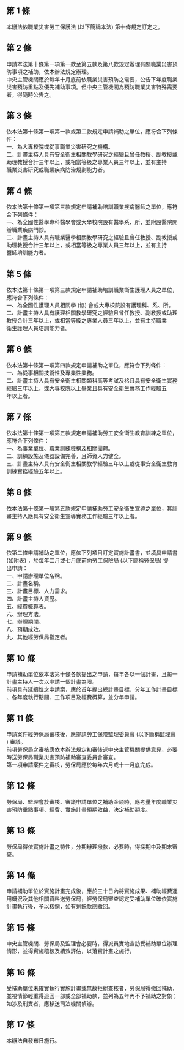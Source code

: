 第 1 條
-------
本辦法依職業災害勞工保護法 (以下簡稱本法) 第十條規定訂定之。

第 2 條
-------
申請本法第十條第一項第一款至第五款及第八款規定辦理有關職業災害預  
防事項之補助，依本辦法規定辦理。  
中央主管機關應於每年十月底前依職業災害預防之需要，公告下年度職業  
災害預防重點及優先補助事項。但中央主管機關為預防職業災害特殊需要  
者，得隨時公告之。

第 3 條
-------
依本法第十條第一項第一款或第二款規定申請補助之單位，應符合下列條  
件：  
一、為大專校院或從事職業災害研究之機構。  
二、計畫主持人具有安全衛生相關教學研究之經驗且曾任教授、副教授或  
    助理教授合計三年以上，或相當等級之專業人員三年以上，並有主持  
    職業災害研究或職業疾病防治規劃能力者。

第 4 條
-------
依本法第十條第一項第三款規定申請補助培訓職業疾病醫師之單位，應符  
合下列條件：  
一、為全國性醫學專科醫學會或大學校院設有醫學系、所，並附設醫院開  
    辦職業疾病門診。  
二、計畫主持人具有職業醫學相關教學研究之經驗且曾任教授、副教授或  
    助理教授合計三年以上，或相當等級之專業人員三年以上，並有主持  
    醫師培訓能力者。

第 5 條
-------
依本法第十條第一項第三款規定申請補助培訓職業衛生護理人員之單位，  
應符合下列條件：  
一、為全國性護理人員相關學 (協) 會或大專校院設有護理科、系、所。  
二、計畫主持人具有護理相關教學研究之經驗且曾任教授、副教授或助理  
    教授合計三年以上，或相當等級之專業人員三年以上，並有主持職業  
    衛生護理人員培訓能力者。

第 6 條
-------
依本法第十條第一項第四款規定申請補助之單位，應符合下列條件：  
一、為從事相關技術性及專業性業務。  
二、計畫主持人具有安全衛生相關類科高等考試及格且具有安全衛生實務  
    經驗三年以上，或大專校院以上畢業且具有安全衛生實務工作經驗五  
    年以上者。

第 7 條
-------
依本法第十條第一項第五款規定申請補助勞工安全衛生教育訓練之單位，  
應符合下列條件：  
一、為事業單位、職業訓練機構及相關團體。  
二、訓練設施及儀器設備完善，且師資人力健全。  
三、計畫主持人具有安全衛生相關教學經驗三年以上或從事安全衛生教育  
    訓練實務經驗五年以上。

第 8 條
-------
依本法第十條第一項第五款規定申請補助勞工安全衛生宣導之單位，其計  
畫主持人應具有安全衛生宣導實務工作經驗三年以上者。

第 9 條
-------
依第二條申請補助之單位，應依下列項目訂定實施計畫書，並填具申請書  
 (如附表) ，於每年二月或七月底前向勞工保險局 (以下簡稱勞保局) 提  
出申請：  
一、申請辦理單位名稱。  
二、計畫名稱。  
三、計畫目標、人力需求。  
四、計畫主持人資歷。  
五、經費概算表。  
六、辦理方法。  
七、辦理期間。  
八、預期成效。  
九、其他經勞保局指定者。

第 10 條
--------
申請補助單位依本法第十條各款提出之申請，每年各以一個計畫，且每一  
計畫主持人一次以申請一個計畫為限。  
前項具有延續性之申請案，應於首年提出總計畫目標、分年工作計畫目標  
、各年度執行期間、工作項目及經費概算，並分年申請。

第 11 條
--------
申請案件經勞保局審核後，應提請勞工保險監理委員會 (以下簡稱監理會  
) 審議。  
前項勞保局之審核應依本辦法規定初審後送中央主管機關提供意見，必要  
時送勞保局職業災害預防補助審查委員會審查。  
第一項申請案件之審核，勞保局應於每年六月或十一月底完成。

第 12 條
--------
勞保局、監理會於審核、審議申請單位之補助金額時，應考量年度職業災  
害預防重點事項、經費、實施計畫預期效益，決定補助額度。

第 13 條
--------
勞保局得依實施計畫之特性，分期辦理撥款，必要時，得採期中及期末審  
查。

第 14 條
--------
申請補助單位於實施計畫完成後，應於三十日內將實施成果、補助經費運  
用概況及其他相關資料送勞保局，經勞保局審查認定受補助單位確依實施  
計畫執行後，予以核銷，如有剩餘款應繳回。

第 15 條
--------
中央主管機關、勞保局及監理會必要時，得派員實地查訪受補助單位辦理  
情形，並得實施稽核及績效評估，以落實計畫之施行。

第 16 條
--------
受補助單位未確實執行實施計畫或無故拒絕查核者，勞保局得撤回補助，  
並視情節輕重得追回一部或全部補助款，並列為五年內不予補助之對象；  
如涉及刑責者，應移送司法機關偵辦。

第 17 條
--------
本辦法自發布日施行。

